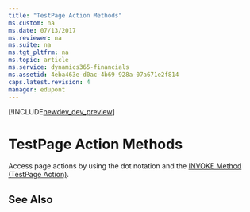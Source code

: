```yaml
---
title: "TestPage Action Methods"
ms.custom: na
ms.date: 07/13/2017
ms.reviewer: na
ms.suite: na
ms.tgt_pltfrm: na
ms.topic: article
ms.service: dynamics365-financials
ms.assetid: 4eba463e-d0ac-4b69-928a-07a671e2f814
caps.latest.revision: 4
manager: edupont
---
```


[!INCLUDE[newdev_dev_preview](../includes/newdev_dev_preview.md)]

# TestPage Action Methods
Access page actions by using the dot notation and the [INVOKE Method \(TestPage Action\)](devenv-INVOKE-Method-TestPage-Action.md).  
  
## See Also  
<!--Links [Test Pages](Test-Pages.md) -->  